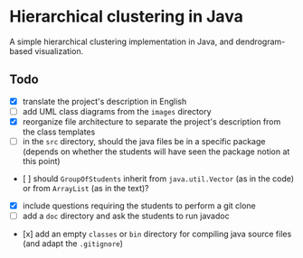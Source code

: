 # Hierarchical clustering in Java

A simple hierarchical clustering implementation in Java, and dendrogram-based visualization.

## Todo

- [x] translate the project's description in English
- [ ] add UML class diagrams from the `images` directory
- [x] reorganize file architecture to separate the project's description from the class templates
- [ ] in the `src` directory, should the java files be in a specific package (depends on whether the students will have seen the package notion at this point)
- [ ] should `GroupOfStudents` inherit from `java.util.Vector` (as in the code) or from `ArrayList` (as in the text)?
- [x] include questions requiring the students to perform a git clone
- [ ] add a `doc` directory and ask the students to run javadoc
- [x] add an empty `classes` or `bin` directory for compiling java source files (and adapt the `.gitignore`)

